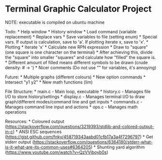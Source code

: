 
# Terminal Graphic Calculator Project

NOTE: executable is compiled on ubuntu machine 

Todo:
	* Help window
	* History window
	* Load command (variable replacement)
	* Replace vars
		* Save variables to file (setting enum)
		* Special vars. If output is calculation, save to 'a'. If plotting iterate x, save to 'x'.
	* Plotting
		* Iterate 'x'
		* Calculate new RPN expression
		* Draw to "square" (one square is one character on the terminal)
		* After achieving this, divide the "square" into smaller "squares" and calculate how "filled" the square is.
		* Different amount of filled means different symbols to be drawn (crude density: # -> ')
	* Nicer comments (Do not use "" for variables, it's annoying)

Future:
	* Multiple graphs (different colours)
	* New option commands
		* Intersect "y1 y2"
	* New math functions (lim)

File Structure:
	* main.c - Main loop, executable
	* history.c - Manages file I/O to store history/settings
	* display.c - Manages terminal I/O to draw graph/different modes/command line and get inputs
	* commands.c - Manages command line input and actions
	* ops.c - Manages math operations

Resources:
	* Coloured output (https://stackoverflow.com/questions/3219393/stdlib-and-colored-output-in-c)
	* ANSI ESC sequences (https://gist.github.com/fnky/458719343aabd01cfb17a3a4f7296797)
	* Get stderr output (https://stackoverflow.com/questions/6364180/stderr-what-is-it-what-are-its-common-uses#6364205)
	* Shunting yard algorithm (https://www.youtube.com/watch?v=QzVVjboyb0s)
